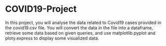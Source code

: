 # COVID19-Project
In this project, you will analyse the data related to Covid19 cases provided in the covid19.csv file. You will convert the data in the file into a dataframe, retrieve some data based on given queries, and use matplotlib.pyplot and ploty.express to display some visualized data.
